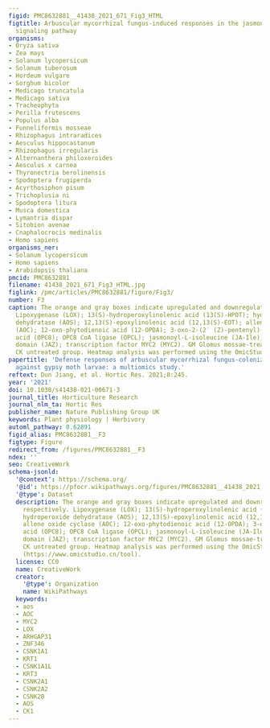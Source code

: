 ```yaml
---
figid: PMC8632881__41438_2021_671_Fig3_HTML
figtitle: Arbuscular mycorrhizal fungus-induced responses in the jasmonic acid (JA)
  signaling pathway
organisms:
- Oryza sativa
- Zea mays
- Solanum lycopersicum
- Solanum tuberosum
- Hordeum vulgare
- Sorghum bicolor
- Medicago truncatula
- Medicago sativa
- Tracheophyta
- Perilla frutescens
- Populus alba
- Funneliformis mosseae
- Rhizophagus intraradices
- Aesculus hippocastanum
- Rhizophagus irregularis
- Alternanthera philoxeroides
- Aesculus x carnea
- Thyronectria berolinensis
- Spodoptera frugiperda
- Acyrthosiphon pisum
- Trichoplusia ni
- Spodoptera litura
- Musca domestica
- Lymantria dispar
- Sitobion avenae
- Cnaphalocrocis medinalis
- Homo sapiens
organisms_ner:
- Solanum lycopersicum
- Homo sapiens
- Arabidopsis thaliana
pmcid: PMC8632881
filename: 41438_2021_671_Fig3_HTML.jpg
figlink: /pmc/articles/PMC8632881/figure/Fig3/
number: F3
caption: The orange and gray boxes indicate upregulated and downregulated genes, respectively.
  Lipoxygenase (LOX); 13(S)-hydroperoxylinolenic acid (13(S)-HPOT); hydroperoxide
  dehydratase (AOS); 12,13(S)-epoxylinolenic acid (12,13(S)-EOT); allene oxide cyclase
  (AOC); 12-oxo-phytodienoic acid (12-OPDA); 3-oxo-2-(2′ (Z)-pentenyl)-cyclopentane-1-octanoic
  acid (OPC8); OPC8 CoA ligase (OPCL); jasmonoyl-L-isoleucine (JA-Ile); jasmonate-ZIM
  domain (JAZ); transcription factor MYC2 (MYC2). GM Glomus mossae-treated group,
  CK untreated group. Heatmap analysis was performed using the OmicStudio tools (https://www.omicstudio.cn/tool).
papertitle: 'Defense responses of arbuscular mycorrhizal fungus-colonized poplar seedlings
  against gypsy moth larvae: a multiomics study.'
reftext: Dun Jiang, et al. Hortic Res. 2021;8:245.
year: '2021'
doi: 10.1038/s41438-021-00671-3
journal_title: Horticulture Research
journal_nlm_ta: Hortic Res
publisher_name: Nature Publishing Group UK
keywords: Plant physiology | Herbivory
automl_pathway: 0.62891
figid_alias: PMC8632881__F3
figtype: Figure
redirect_from: /figures/PMC8632881__F3
ndex: ''
seo: CreativeWork
schema-jsonld:
  '@context': https://schema.org/
  '@id': https://pfocr.wikipathways.org/figures/PMC8632881__41438_2021_671_Fig3_HTML.html
  '@type': Dataset
  description: The orange and gray boxes indicate upregulated and downregulated genes,
    respectively. Lipoxygenase (LOX); 13(S)-hydroperoxylinolenic acid (13(S)-HPOT);
    hydroperoxide dehydratase (AOS); 12,13(S)-epoxylinolenic acid (12,13(S)-EOT);
    allene oxide cyclase (AOC); 12-oxo-phytodienoic acid (12-OPDA); 3-oxo-2-(2′ (Z)-pentenyl)-cyclopentane-1-octanoic
    acid (OPC8); OPC8 CoA ligase (OPCL); jasmonoyl-L-isoleucine (JA-Ile); jasmonate-ZIM
    domain (JAZ); transcription factor MYC2 (MYC2). GM Glomus mossae-treated group,
    CK untreated group. Heatmap analysis was performed using the OmicStudio tools
    (https://www.omicstudio.cn/tool).
  license: CC0
  name: CreativeWork
  creator:
    '@type': Organization
    name: WikiPathways
  keywords:
  - aos
  - AOC
  - MYC2
  - LOX
  - ARHGAP31
  - ZNF346
  - CSNK1A1
  - KRT1
  - CSNK1A1L
  - KRT3
  - CSNK2A1
  - CSNK2A2
  - CSNK2B
  - AOS
  - CK1
---
```

